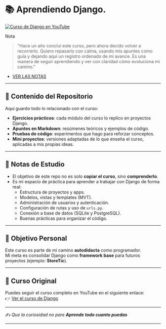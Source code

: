 # 📚 Aprendiendo Django.

[![Curso de Django en YouTube](https://img.youtube.com/vi/ydlwzwOUkyE/maxresdefault.jpg)](https://www.youtube.com/watch?v=ydlwzwOUkyE)

Nota 
> "Hace un año concluí este curso, pero ahora decido volver a recorrerlo. Quiero repasarlo con calma, usando mis apuntes como guía y dejando aquí un registro ordenado de mi avance. Es una manera de seguir aprendiendo y ver con claridad cómo evoluciona mi camino."

- [VER LAS NOTAS](../NOTAS/curso_django.md)

---

## 📂 Contenido del Repositorio

Aquí guardo todo lo relacionado con el curso:

- **Ejercicios prácticos**: cada módulo del curso lo replico en proyectos Django.  
- **Apuntes en Markdown**: resúmenes teóricos y ejemplos de código.  
- **Pruebas de código**: experimentos que hago para reforzar conceptos.  
- **Mini proyectos**: versiones adaptadas de lo que enseña el curso, aplicadas a mis propias ideas.  

---

## 📝 Notas de Estudio

- El objetivo de este repo no es solo **copiar el curso**, sino **comprenderlo**.  
- Es mi espacio de práctica para aprender a trabajar con Django de forma real:  
  - Estructura de proyectos y apps.  
  - Modelos, vistas y templates (MVT).  
  - Administración de usuarios y autenticación.  
  - Configuración de rutas y uso de `urls.py`.  
  - Conexión a base de datos (SQLite y PostgreSQL).  
  - Buenas prácticas para organizar el código.  

---

## 🎯 Objetivo Personal

Este curso es parte de mi camino **autodidacta** como programador.  
Mi meta es consolidar Django como **framework base** para futuros proyectos (ejemplo: **StoreTic**).  

---

## 🔗 Curso Original

Puedes seguir el curso completo en YouTube en el siguiente enlace:  
👉 [Ver el curso de Django](https://www.youtube.com/watch?v=ydlwzwOUkyE)  

---

✍️ *Que la curiosidad no pare **Aprende todo cuanto puedas***

---
